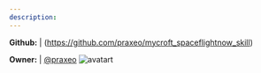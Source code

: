 ```yaml
---
description: 
---
```



**Github:** | (https://github.com/praxeo/mycroft_spaceflightnow_skill)

**Owner:** | [@praxeo](https://github.com/praxeo) ![avatart](https://avatars2.githubusercontent.com/u/627652?v=4)

